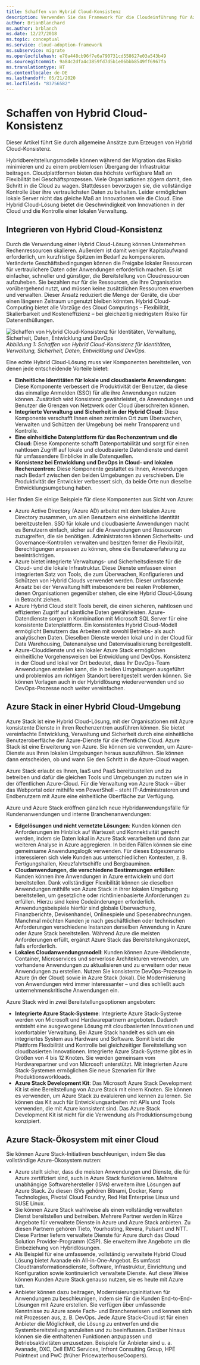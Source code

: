```yaml
---
title: Schaffen von Hybrid Cloud-Konsistenz
description: Verwenden Sie das Framework für die Cloudeinführung für Azure, um zu erfahren, wie Sie den Ansatz zum Schaffen von Hybrid Cloud-Konsistenz definieren.
author: BrianBlanchard
ms.author: brblanch
ms.date: 12/27/2018
ms.topic: conceptual
ms.service: cloud-adoption-framework
ms.subservice: migrate
ms.openlocfilehash: e70a448cb96f7e6a790731cd558627e03a543b49
ms.sourcegitcommit: 9a84c2dfa4c3859fd7d5b1e06bbb8549ff6967fa
ms.translationtype: HT
ms.contentlocale: de-DE
ms.lasthandoff: 05/21/2020
ms.locfileid: "83756582"
---
```

<!-- cSpell:ignore ISVs Bitnami Yourhosting Revera Avanade Pulsant PricewaterhouseCoopers Pointnext -->

# <a name="create-hybrid-cloud-consistency"></a>Schaffen von Hybrid Cloud-Konsistenz

Dieser Artikel führt Sie durch allgemeine Ansätze zum Erzeugen von Hybrid Cloud-Konsistenz.

Hybridbereitstellungsmodelle können während der Migration das Risiko minimieren und zu einem problemlosen Übergang der Infrastruktur beitragen. Cloudplattformen bieten das höchste verfügbare Maß an Flexibilität bei Geschäftsprozessen. Viele Organisationen zögern damit, den Schritt in die Cloud zu wagen. Stattdessen bevorzugen sie, die vollständige Kontrolle über ihre vertraulichsten Daten zu behalten. Leider ermöglichen lokale Server nicht das gleiche Maß an Innovationen wie die Cloud. Eine Hybrid Cloud-Lösung bietet die Geschwindigkeit von Innovationen in der Cloud und die Kontrolle einer lokalen Verwaltung.

## <a name="integrate-hybrid-cloud-consistency"></a>Integrieren von Hybrid Cloud-Konsistenz

Durch die Verwendung einer Hybrid Cloud-Lösung können Unternehmen Rechenressourcen skalieren. Außerdem ist damit weniger Kapitalaufwand erforderlich, um kurzfristige Spitzen im Bedarf zu kompensieren. Veränderte Geschäftsbedingungen können die Freigabe lokaler Ressourcen für vertraulichere Daten oder Anwendungen erforderlich machen. Es ist einfacher, schneller und günstiger, die Bereitstellung von Cloudressourcen aufzuheben. Sie bezahlen nur für die Ressourcen, die Ihre Organisation vorübergehend nutzt, und müssen keine zusätzlichen Ressourcen erwerben und verwalten. Dieser Ansatz reduziert die Menge der Geräte, die über einen längeren Zeitraum ungenutzt bleiben könnten. Hybrid Cloud-Computing bietet alle Vorzüge des Cloud Computings – Flexibilität, Skalierbarkeit und Kosteneffizienz – bei gleichzeitig niedrigstem Risiko für Datenenthüllungen.

![Schaffen von Hybrid Cloud-Konsistenz für Identitäten, Verwaltung, Sicherheit, Daten, Entwicklung und DevOps](../../_images/hybrid-consistency.png)
_Abbildung 1: Schaffen von Hybrid Cloud-Konsistenz für Identitäten, Verwaltung, Sicherheit, Daten, Entwicklung und DevOps._

Eine echte Hybrid Cloud-Lösung muss vier Komponenten bereitstellen, von denen jede entscheidende Vorteile bietet:

- **Einheitliche Identitäten für lokale und cloudbasierte Anwendungen:** Diese Komponente verbessert die Produktivität der Benutzer, da diese das einmalige Anmelden (SSO) für alle ihre Anwendungen nutzen können. Zusätzlich wird Konsistenz gewährleistet, da Anwendungen und Benutzer die Grenzen von Netzwerk oder Cloud überschreiten können.
- **Integrierte Verwaltung und Sicherheit in der Hybrid Cloud:** Diese Komponente verschafft Ihnen einen zentralen Ort zum Überwachen, Verwalten und Schützen der Umgebung bei mehr Transparenz und Kontrolle.
- **Eine einheitliche Datenplattform für das Rechenzentrum und die Cloud:** Diese Komponente schafft Datenportabilität und sorgt für einen nahtlosen Zugriff auf lokale und cloudbasierte Datendienste und damit für umfassendere Einblicke in alle Datenquellen.
- **Konsistenz bei Entwicklung und DevOps in Cloud- und lokalen Rechenzentren:** Diese Komponente gestattet es Ihnen, Anwendungen nach Bedarf zwischen den beiden Umgebungen zu verschieben. Die Produktivität der Entwickler verbessert sich, da beide Orte nun dieselbe Entwicklungsumgebung haben.

Hier finden Sie einige Beispiele für diese Komponenten aus Sicht von Azure:

- Azure Active Directory (Azure AD) arbeitet mit dem lokalen Azure Directory zusammen, um allen Benutzern eine einheitliche Identität bereitzustellen. SSO für lokale und cloudbasierte Anwendungen macht es Benutzern einfach, sicher auf die Anwendungen und Ressourcen zuzugreifen, die sie benötigen. Administratoren können Sicherheits- und Governance-Kontrollen verwalten und besitzen ferner die Flexibilität, Berechtigungen anpassen zu können, ohne die Benutzererfahrung zu beeinträchtigen.
- Azure bietet integrierte Verwaltungs- und Sicherheitsdienste für die Cloud- und die lokale Infrastruktur. Diese Dienste umfassen einen integrierten Satz von Tools, die zum Überwachen, Konfigurieren und Schützen von Hybrid Clouds verwendet werden. Dieser umfassende Ansatz bei der Verwaltung hilft insbesondere bei realen Problemen, denen Organisationen gegenüber stehen, die eine Hybrid Cloud-Lösung in Betracht ziehen.
- Azure Hybrid Cloud stellt Tools bereit, die einen sicheren, nahtlosen und effizienten Zugriff auf sämtliche Daten gewährleisten. Azure-Datendienste sorgen in Kombination mit Microsoft SQL Server für eine konsistente Datenplattform. Ein konsistentes Hybrid Cloud-Modell ermöglicht Benutzern das Arbeiten mit sowohl Betriebs- als auch analytischen Daten. Dieselben Dienste werden lokal und in der Cloud für Data Warehousing, Datenanalyse und Datenvisualisierung bereitgestellt.
- Azure-Clouddienste und ein lokaler Azure Stack ermöglichen einheitliche Vorgehensweisen bei Entwicklung und DevOps. Konsistenz in der Cloud und lokal vor Ort bedeutet, dass Ihr DevOps-Team Anwendungen erstellen kann, die in beiden Umgebungen ausgeführt und problemlos am richtigen Standort bereitgestellt werden können. Sie können Vorlagen auch in der Hybridlösung wiederverwenden und so DevOps-Prozesse noch weiter vereinfachen.

## <a name="azure-stack-in-a-hybrid-cloud-environment"></a>Azure Stack in einer Hybrid Cloud-Umgebung

Azure Stack ist eine Hybrid Cloud-Lösung, mit der Organisationen mit Azure konsistente Dienste in ihren Rechenzentren ausführen können. Sie bietet vereinfachte Entwicklung, Verwaltung und Sicherheit durch eine einheitliche Benutzeroberfläche der Azure-Dienste für die öffentliche Cloud. Azure Stack ist eine Erweiterung von Azure. Sie können sie verwenden, um Azure-Dienste aus Ihren lokalen Umgebungen heraus auszuführen. Sie können dann entscheiden, ob und wann Sie den Schritt in die Azure-Cloud wagen.

Azure Stack erlaubt es Ihnen, IaaS und PaaS bereitzustellen und zu betreiben und dafür die gleichen Tools und Umgebungen zu nutzen wie in der öffentlichen Azure-Cloud. Für die Verwaltung von Azure Stack – über das Webportal oder mithilfe von PowerShell – steht IT-Administratoren und Endbenutzern mit Azure eine einheitliche Oberfläche zur Verfügung.

Azure und Azure Stack eröffnen gänzlich neue Hybridanwendungsfälle für Kundenanwendungen und interne Branchenanwendungen:

- **Edgelösungen und nicht vernetzte Lösungen**: Kunden können den Anforderungen im Hinblick auf Wartezeit und Konnektivität gerecht werden, indem sie Daten lokal in Azure Stack verarbeiten und dann zur weiteren Analyse in Azure aggregieren. In beiden Fällen können sie eine gemeinsame Anwendungslogik verwenden. Für dieses Edgeszenario interessieren sich viele Kunden aus unterschiedlichen Kontexten, z. B. Fertigungshallen, Kreuzfahrtschiffe und Bergbauminen.
- **Cloudanwendungen, die verschiedene Bestimmungen erfüllen**: Kunden können ihre Anwendungen in Azure entwickeln und dort bereitstellen. Dank vollständiger Flexibilität können sie dieselben Anwendungen mithilfe von Azure Stack in ihrer lokalen Umgebung bereitstellen, um gesetzliche oder richtlinienbasierte Anforderungen zu erfüllen. Hierzu sind keine Codeänderungen erforderlich. Anwendungsbeispiele hierfür sind globale Überwachung, Finanzberichte, Devisenhandel, Onlinespiele und Spesenabrechnungen. Manchmal möchten Kunden je nach geschäftlichen oder technischen Anforderungen verschiedene Instanzen derselben Anwendung in Azure oder Azure Stack bereitstellen. Während Azure die meisten Anforderungen erfüllt, ergänzt Azure Stack das Bereitstellungskonzept, falls erforderlich.
- **Lokales Cloudanwendungsmodell**: Kunden können Azure-Webdienste, Container, Microservices und serverlose Architekturen verwenden, um vorhandene Anwendungen zu aktualisieren und zu erweitern oder neue Anwendungen zu erstellen. Nutzen Sie konsistente DevOps-Prozesse in Azure (in der Cloud) sowie in Azure Stack (lokal). Die Modernisierung von Anwendungen wird immer interessanter – und dies schließt auch unternehmenskritische Anwendungen ein.

Azure Stack wird in zwei Bereitstellungsoptionen angeboten:

- **Integrierte Azure Stack-Systeme**: Integrierte Azure Stack-Systeme werden von Microsoft und Hardwarepartnern angeboten. Dadurch entsteht eine ausgewogene Lösung mit cloudbasierten Innovationen und komfortabler Verwaltung. Bei Azure Stack handelt es sich um ein integriertes System aus Hardware und Software. Somit bietet die Plattform Flexibilität und Kontrolle bei gleichzeitiger Bereitstellung von cloudbasierten Innovationen. Integrierte Azure Stack-Systeme gibt es in Größen von 4 bis 12 Knoten. Sie werden gemeinsam vom Hardwarepartner und von Microsoft unterstützt. Mit integrierten Azure Stack-Systemen ermöglichen Sie neue Szenarien für Ihre Produktionsworkloads.
- **Azure Stack Development Kit**: Das Microsoft Azure Stack Development Kit ist eine Bereitstellung von Azure Stack mit einem Knoten. Sie können es verwenden, um Azure Stack zu evaluieren und kennen zu lernen. Sie können das Kit auch für Entwicklungsarbeiten mit APIs und Tools verwenden, die mit Azure konsistent sind. Das Azure Stack Development Kit ist nicht für die Verwendung als Produktionsumgebung konzipiert.

## <a name="azure-stack-one-cloud-ecosystem"></a>Azure Stack-Ökosystem mit einer Cloud

Sie können Azure Stack-Initiativen beschleunigen, indem Sie das vollständige Azure-Ökosystem nutzen:

<!-- cSpell:ignore ISVs Bitnami Yourhosting Revera Avanade Pulsant PricewaterhouseCoopers -->

- Azure stellt sicher, dass die meisten Anwendungen und Dienste, die für Azure zertifiziert sind, auch in Azure Stack funktionieren. Mehrere unabhängige Softwarehersteller (ISVs) erweitern ihre Lösungen auf Azure Stack. Zu diesen ISVs gehören Bitnami, Docker, Kemp Technologies, Pivotal Cloud Foundry, Red Hat Enterprise Linux und SUSE Linux.
- Sie können Azure Stack wahlweise als einen vollständig verwalteten Dienst bereitstellen und betreiben. Mehrere Partner werden in Kürze Angebote für verwaltete Dienste in Azure und Azure Stack anbieten. Zu diesen Partnern gehören Tieto, Yourhosting, Revera, Pulsant und NTT. Diese Partner liefern verwaltete Dienste für Azure durch das Cloud Solution Provider-Programm (CSP). Sie erweitern ihre Angebote um die Einbeziehung von Hybridlösungen.
- Als Beispiel für eine umfassende, vollständig verwaltete Hybrid Cloud Lösung bietet Avanade ein All-in-One-Angebot. Es umfasst Cloudtransformationsdienste, Software, Infrastruktur, Einrichtung und Konfiguration sowie kontinuierlich verwaltete Dienste. Auf diese Weise können Kunden Azure Stack genauso nutzen, sie es heute mit Azure tun.
- Anbieter können dazu beitragen, Modernisierungsinitiativen für Anwendungen zu beschleunigen, indem sie für die Kunden End-to-End-Lösungen mit Azure erstellen. Sie verfügen über umfassende Kenntnisse zu Azure sowie Fach- und Branchenwissen und kennen sich mit Prozessen aus, z. B. DevOps. Jede Azure Stack-Cloud ist für einen Anbieter die Möglichkeit, die Lösung zu entwerfen und die Systembereitstellung anzuleiten und zu beeinflussen. Darüber hinaus können sie die enthaltenen Funktionen anzupassen und Betriebsaktivitäten umzusetzen. Beispiele für Anbieter sind u. a. Avanade, DXC, Dell EMC Services, Infront Consulting Group, HPE Pointnext und PwC (früher PricewaterhouseCoopers).
